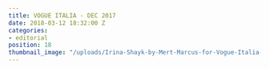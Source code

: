 ```yaml
---
title: VOGUE ITALIA - DEC 2017
date: 2018-03-12 18:32:00 Z
categories:
- editorial
position: 18
thumbnail_image: "/uploads/Irina-Shayk-by-Mert-Marcus-for-Vogue-Italia-December-2017-Cover-760x942.jpg"
---
```



